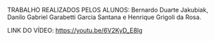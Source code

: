 TRABALHO REALIZADOS PELOS ALUNOS: Bernardo Duarte Jakubiak, Danilo Gabriel Garabetti Garcia Santana e Henrique Grigoli da Rosa.

LINK DO VÍDEO: https://youtu.be/6V2KyD_E8lg
